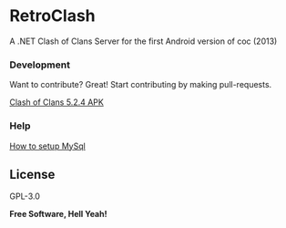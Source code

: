 # RetroClash
A .NET Clash of Clans Server for the first Android version of coc (2013)

### Development

Want to contribute? Great!
Start contributing by making pull-requests.

[Clash of Clans 5.2.4 APK](https://clash-of-clans.en.uptodown.com/android/download/50586)

### Help
[How to setup MySql](https://github.com/RetroClash/RetroClash/wiki/How-to-setup-RetroClash)

License
----

GPL-3.0

**Free Software, Hell Yeah!**
